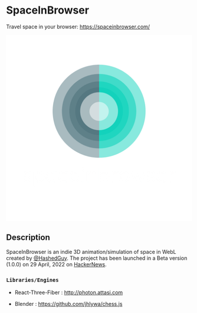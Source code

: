 # SpaceInBrowser

Travel space in your browser: https://spaceinbrowser.com/ 

![SIB Logo](/public/logo/logo_transparent.png)

## Description

SpaceInBrowser is an indie 3D animation/simulation of space in WebL created by [@HashedGuy](https://github.com/HashedGuy). The project has been launched in a Beta version (1.0.0) on 29 April, 2022 on [HackerNews](https://news.ycombinator.com/item?id=31204353).

### `Libraries/Engines`

- React-Three-Fiber : http://photon.attasi.com

- Blender : https://github.com/jhlywa/chess.js

